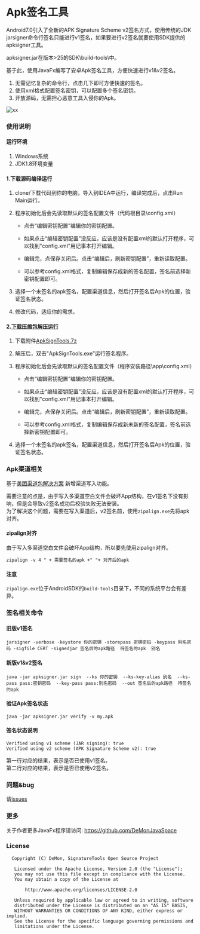 # Apk签名工具

Android7.0引入了全新的APK Signature Scheme v2签名方式，使用传统的JDK jarsigner命令行签名只能进行v1签名，如果要进行v2签名就要使用SDK提供的apksigner工具。  

apksigner.jar在版本>25的SDK\build-tools\中。  
 
基于此，使用JavaFx编写了安卓Apk签名工具，方便快速进行v1&v2签名。

 1. 无需记忆复杂的命令行，点击几下即可方便快速的签名。
 2. 使用xml格式配置签名密钥，可以配置多个签名密钥。
 3. 开放源码，无需担心恶意工具入侵你的Apk。

![xx](https://github.com/iDeMonnnnnn/SignatureTools/blob/master/20201102185505.jpg?raw=true)  

### 使用说明
#### 运行环境
1. Windows系统
2. JDK1.8环境变量

#### 1.下载源码编译运行

1. clone/下载代码到你的电脑，导入到IDEA中运行，编译完成后，点击Run Main运行。
 
2. 程序初始化后会先读取默认的签名配置文件（代码根目录\config.xml）
 
   - 点击“编辑密钥配置”编辑你的密钥配置。
 
   - 如果点击“编辑密钥配置”没反应，应该是没有配置xml的默认打开程序，可以找到"config.xml"用记事本打开编辑。
 
   - 编辑完，点保存关闭后。点击“编辑后，刷新密钥配置”，重新读取配置。
   
   - 可以参考config.xml格式，复制编辑保存成新的签名配置，签名前选择新密钥配置即可。
   
3. 选择一个未签名的apk签名，配置渠道信息，然后打开签名后Apk的位置，验证签名状态。
  
4. 修改代码，适应你的需求。
 
#### 2.[下载压缩包解压运行](https://github.com/iDeMonnnnnn/SignatureTools/releases/tag/v1.2)

1. 下载附件[ApkSignTools.7z](https://github.com/DeMonJavaSpace/SignatureTools/releases/download/v1.2/ApkSignTools.7z)
   
2. 解压后，双击"ApkSignTools.exe"运行签名程序。

3. 程序初始化后会先读取默认的签名配置文件（程序安装路径\app\config.xml）

   - 点击“编辑密钥配置”编辑你的密钥配置。
 
   - 如果点击“编辑密钥配置”没反应，应该是没有配置xml的默认打开程序，可以找到"config.xml"用记事本打开编辑。
 
   - 编辑完，点保存关闭后。点击“编辑后，刷新密钥配置”，重新读取配置。
   
   - 可以参考config.xml格式，复制编辑保存成新未新的签名配置，签名前选择新密钥配置即可。

4. 选择一个未签名的apk签名，配置渠道信息，然后打开签名后Apk的位置，验证签名状态。

### Apk渠道相关

基于[美团渠道包解决方案](https://tech.meituan.com/2014/06/13/mt-apk-packaging.html)  新增渠道写入功能。

需要注意的点是，由于写入多渠道空白文件会破坏App结构，在v1签名下没有影响，但是会导致v2签名成功后校验失败无法安装。  
为了解决这个问题，需要在写入渠道后，v2签名前，使用```zipalign.exe```先将apk对齐。  

#### zipalign对齐

由于写入多渠道空白文件会破坏App结构，所以要先使用zipalign对齐。

```
zipalign -v 4 " + 需要签名的apk +" "+ 对齐后的apk
```

#### 注意

```zipalign.exe```位于AndroidSDK的```build-tools```目录下，不同的系统平台会有差异。

### 签名相关命令

#### 旧版v1签名
```
jarsigner -verbose -keystore 你的密钥 -storepass 密钥密码 -keypass 别名密码 -sigfile CERT -signedjar 签名后的apk路径  待签名的apk  别名
```

#### 新版v1&v2签名
```
java -jar apksigner.jar sign  --ks 你的密钥  --ks-key-alias 别名  --ks-pass pass:密钥密码  --key-pass pass:别名密码  --out 签名后的apk路径  待签名的apk   
```

#### 验证Apk签名状态

``` 
java -jar apksigner.jar verify -v my.apk
```

#### 签名状态说明

``` 
Verified using v1 scheme (JAR signing): true
Verified using v2 scheme (APK Signature Scheme v2): true
```
第一行对应的结果，表示是否已使用v1签名。  
第二行对应的结果，表示是否已使用v2签名。

### 问题&bug

请[issues](https://github.com/DeMonJavaSpace/SignatureTools/issues)

### 更多

关于作者更多JavaFx程序请访问: <https://github.com/DeMonJavaSpace>

### License

```
  Copyright (C) DeMon, SignatureTools Open Source Project

   Licensed under the Apache License, Version 2.0 (the "License");
   you may not use this file except in compliance with the License.
   You may obtain a copy of the License at

       http://www.apache.org/licenses/LICENSE-2.0

   Unless required by applicable law or agreed to in writing, software
   distributed under the License is distributed on an "AS IS" BASIS,
   WITHOUT WARRANTIES OR CONDITIONS OF ANY KIND, either express or implied.
   See the License for the specific language governing permissions and
   limitations under the License.
```
